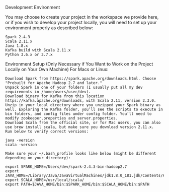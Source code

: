 Development Environment

You may choose to create your project in the workspace we provide here, or if you wish to develop your project locally, you will need to set up your environment properly as described below:

    Spark 2.4.3
    Scala 2.11.x
    Java 1.8.x
    Kafka build with Scala 2.11.x
    Python 3.6.x or 3.7.x

Environment Setup (Only Necessary if You Want to Work on the Project Locally on Your Own Machine)
For Macs or Linux:

    Download Spark from https://spark.apache.org/downloads.html. Choose "Prebuilt for Apache Hadoop 2.7 and later."
    Unpack Spark in one of your folders (I usually put all my dev requirements in /home/users/user/dev).
    Download binary for Kafka from this location https://kafka.apache.org/downloads, with Scala 2.11, version 2.3.0. Unzip in your local directory where you unzipped your Spark binary as well. Exploring the Kafka folder, you’ll see the scripts to execute in bin folders, and config files under config folder. You’ll need to modify zookeeper.properties and server.properties.
    Download Scala from the official site, or for Mac users, you can also use brew install scala, but make sure you download version 2.11.x.
    Run below to verify correct versions:

    java -version
    scala -version

    Make sure your ~/.bash_profile looks like below (might be different depending on your directory):

    export SPARK_HOME=/Users/dev/spark-2.4.3-bin-hadoop2.7
    export JAVA_HOME=/Library/Java/JavaVirtualMachines/jdk1.8.0_181.jdk/Contents/Home
    export SCALA_HOME=/usr/local/scala/
    export PATH=$JAVA_HOME/bin:$SPARK_HOME/bin:$SCALA_HOME/bin:$PATH
